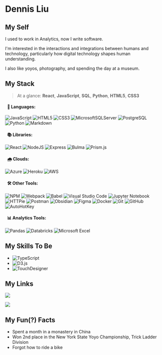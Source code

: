 # Dennis Liu

## My Self

I used to work in Analytics, now I write software. 

I'm interested in the interactions and integrations between humans and technology, particularly how digital technology shapes human understanding.

I also like yoyos, photography, and spending the day at a museum.

## My Stack

>At a glance: **React**, **JavaScript**, **SQL**, **Python**, **HTML5**, **CSS3**

#### &nbsp;&nbsp;💬 **Languages:** 
![JavaScript](https://img.shields.io/badge/javascript-%23323330.svg?style=for-the-badge&logo=javascript&logoColor=%23F7DF1E)
![HTML5](https://img.shields.io/badge/html5-%23E34F26.svg?style=for-the-badge&logo=html5&logoColor=white)
![CSS3](https://img.shields.io/badge/css3-%231572B6.svg?style=for-the-badge&logo=css3&logoColor=white)
![MicrosoftSQLServer](https://img.shields.io/badge/Microsoft%20SQL%20Server-CC2927?style=for-the-badge&logo=microsoft%20sql%20server&logoColor=white)
![PostgreSQL](https://img.shields.io/badge/postgresql-%23316192.svg?style=for-the-badge&logo=postgresql&logoColor=white)
![Python](https://img.shields.io/badge/python-3670A0?style=for-the-badge&logo=python&logoColor=ffdd54)
![Markdown](https://img.shields.io/badge/markdown-%23000000.svg?style=for-the-badge&logo=markdown&logoColor=white)

#### &nbsp;&nbsp;📚 **Libraries:**
![React](https://img.shields.io/badge/react-%2320232a.svg?style=for-the-badge&logo=react&logoColor=%2361DAFB)
![NodeJS](https://img.shields.io/badge/node.js-6DA55F?style=for-the-badge&logo=node.js&logoColor=white)
![Express](https://img.shields.io/badge/express-%23404d59.svg?style=for-the-badge&logo=express&logoColor=%2361DAFB)
![Bulma](https://img.shields.io/badge/bulma-00D0B1?style=for-the-badge&logo=bulma&logoColor=white)
![Prism.js](https://img.shields.io/badge/prism.js-7FAB14?style=for-the-badge)

#### &nbsp;&nbsp;🌧 **Clouds:**
![Azure](https://img.shields.io/badge/azure-%230072C6.svg?style=for-the-badge&logo=microsoftazure&logoColor=white)
![Heroku](https://img.shields.io/badge/heroku-%23430098.svg?style=for-the-badge&logo=heroku&logoColor=white)
![AWS](https://img.shields.io/badge/AWS-%23FF9900.svg?style=for-the-badge&logo=amazon-aws&logoColor=white)

#### &nbsp;&nbsp;🛠 **Other Tools:**
![NPM](https://img.shields.io/badge/NPM-%23CB3837.svg?style=for-the-badge&logo=npm&logoColor=white)
![Webpack](https://img.shields.io/badge/webpack-%238DD6F9.svg?style=for-the-badge&logo=webpack&logoColor=black)
![Babel](https://img.shields.io/badge/Babel-F9DC3e?style=for-the-badge&logo=babel&logoColor=black)
![Visual Studio Code](https://img.shields.io/badge/Visual%20Studio%20Code-0078d7.svg?style=for-the-badge&logo=visual-studio-code&logoColor=white)
![Jupyter Notebook](https://img.shields.io/badge/jupyter-%23F37626.svg?style=for-the-badge&logo=jupyter&logoColor=white)
![HTTPie](https://img.shields.io/badge/HTTPie-73DC8C?style=for-the-badge&logo=httpie&logoColor=white)
![Postman](https://img.shields.io/badge/Postman-FF6C37?style=for-the-badge&logo=postman&logoColor=white)
![Obsidian](https://img.shields.io/badge/obsidian-483699?style=for-the-badge&logo=obsidian&logoColor=white)
![Figma](https://img.shields.io/badge/figma-F24E1E?style=for-the-badge&logo=figma&logoColor=white)
![Docker](https://img.shields.io/badge/docker-%230db7ed.svg?style=for-the-badge&logo=docker&logoColor=white)
![Git](https://img.shields.io/badge/git-%23F05033.svg?style=for-the-badge&logo=git&logoColor=white)
![GitHub](https://img.shields.io/badge/github-%23121011.svg?style=for-the-badge&logo=github&logoColor=white)
![AutoHotKey](https://img.shields.io/badge/autohotkey-334455?style=for-the-badge&logo=autohotkey&logoColor=white)

#### &nbsp;&nbsp;📊 **Analytics Tools:**
![Pandas](https://img.shields.io/badge/pandas-%23150458.svg?style=for-the-badge&logo=pandas&logoColor=white)
![Databricks](https://img.shields.io/badge/databricks-FF3621?style=for-the-badge&logo=databricks&logoColor=white)
![Microsoft Excel](https://img.shields.io/badge/Microsoft_Excel-217346?style=for-the-badge&logo=microsoft-excel&logoColor=white)

## My Skills To Be

* ![TypeScript](https://img.shields.io/badge/typescript-%23007ACC.svg?style=for-the-badge&logo=typescript&logoColor=white)
* ![D3.js](https://img.shields.io/badge/d3.js-F9A03C?style=for-the-badge&logo=d3.js&logoColor=white)
* ![TouchDesigner](https://img.shields.io/badge/touchdesigner-242424?style=for-the-badge)

## My Links

<a href="https://linkedin.com/in/dennisliu9" target="_blank" rel="noreferrer"><img src="https://img.shields.io/badge/linkedin-dennisliu9-white?style=for-the-badge&color=0077B5&logo=linkedin&logoColor=0077B5&labelColor=white" /></a>

<a href="https://github.com/dennisliu9/dennisliu9/blob/a7bd96df1bb48a1eca8deb4b5403a57b7407eac6/Dennis_Liu-Resume.pdf" target="_blank" rel="noreferrer"><img src="https://img.shields.io/badge/📝   resume-click  here-white?style=for-the-badge&color=0077B5&&logoColor=0077B5&labelColor=white" /></a>

## My Fun(?) Facts

* Spent a month in a monastery in China
* Won 2nd place in the New York State Yoyo Championship, Trick Ladder Division
* Forgot how to ride a bike
